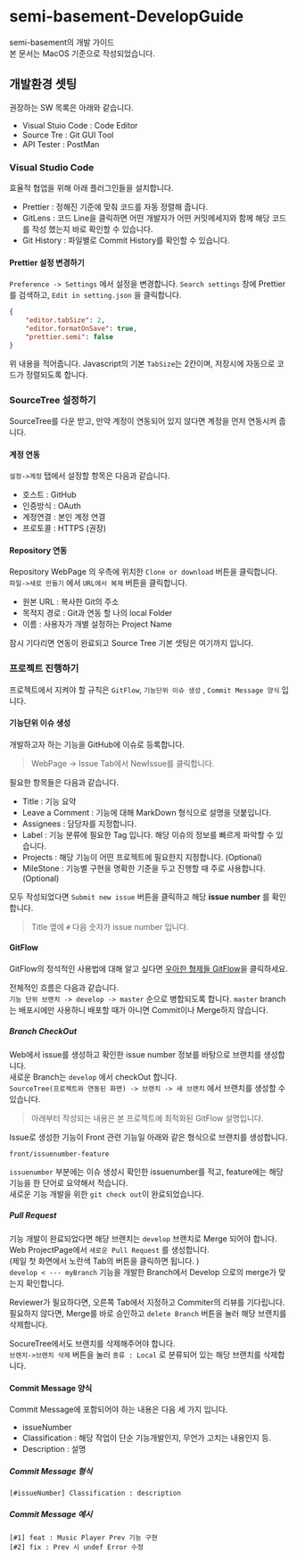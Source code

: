 # semi-basement-DevelopGuide
semi-basement의 개발 가이드  
본 문서는 MacOS 기준으로 작성되었습니다.  
## 개발환경 셋팅
권장하는 SW 목록은 아래와 같습니다.  
* Visual Stuio Code : Code Editor
* Source Tre : Git GUI Tool
* API Tester : PostMan 

### Visual Studio Code 
효율적 협업을 위해 아래 플러그인들을 설치합니다.  

* Prettier : 정해진 기준에 맞춰 코드를 자동 정렬해 줍니다. 
* GitLens : 코드 Line을 클릭하면 어떤 개발자가 어떤 커밋메세지와 함께 해당 코드를 작성 했는지 바로 확인할 수 있습니다. 
* Git History : 파일별로 Commit History를 확인할 수 있습니다. 

#### Prettier 설정 변경하기
`Preference -> Settings` 에서 설정을 변경합니다. 
`Search settings` 창에 Prettier 를 검색하고, `Edit in setting.json` 을 클릭합니다. 

```json
{
    "editor.tabSize": 2,
    "editor.formatOnSave": true,
    "prettier.semi": false
}
```

위 내용을 적어줍니다.  Javascript의 기본 `TabSize`는 2칸이며, 저장시에 자동으로 코드가 정렬되도록 합니다.  

### SourceTree 설정하기 
SourceTree를 다운 받고, 만약 계정이 연동되어 있지 않다면 계정을 먼저 연동시켜 줍니다.

#### 계정 연동 
`설정->계정` 탭에서 설정할 항목은 다음과 같습니다.  
* 호스트 : GitHub
* 인증방식 : OAuth
* 계정연결 : 본인 계정 연결
* 프로토콜 : HTTPS (권장)


#### Repository 연동
Repository WebPage 의 우측에 위치한 `Clone or download` 버튼을 클릭합니다.  
`파일->새로 만들기` 에서 `URL에서 복제` 버튼을 클릭합니다. 

* 원본 URL : 복사한 Git의 주소 
* 목적지 경로 : Git과 연동 할 나의 local Folder  
* 이름 : 사용자가 개별 설정하는 Project Name 

잠시 기다리면 연동이 완료되고 Source Tree 기본 셋팅은 여기까지 입니다.  

### 프로젝트 진행하기  
프로젝트에서 지켜야 할 규칙은 `GitFlow`, `기능단위 이슈 생성` , `Commit Message 양식` 입니다.  

#### 기능단위 이슈 생성
개발하고자 하는 기능을 GitHub에 이슈로 등록합니다.  

> WebPage -> Issue Tab에서 NewIssue를 클릭합니다. 

필요한 항목들은 다음과 같습니다.  

* Title : 기능 요약 
* Leave a Comment : 기능에 대해 MarkDown 형식으로 설명을 덧붙입니다.  
* Assignees : 담당자를 지정합니다.  
* Label : 기능 분류에 필요한 Tag 입니다. 해당 이슈의 정보를 빠르게 파악할 수 있습니다.  
* Projects : 해당 기능이 어떤 프로젝트에 필요한지 지정합니다. (Optional)
* MileStone : 기능별 구현을 명확한 기준을 두고 진행할 때 주로 사용합니다. (Optional)  

모두 작성되었다면 `Submit new issue` 버튼을 클릭하고 해당 **issue number** 를 확인합니다. 

> Title 옆에 `#` 다음 숫자가 issue number 입니다.  
 
#### GitFlow 
GitFlow의 정석적인 사용법에 대해 알고 싶다면 [우아한 형제들 GitFlow](http://woowabros.github.io/experience/2017/10/30/baemin-mobile-git-branch-strategy.html)을 클릭하세요.  

전체적인 흐름은 다음과 같습니다.  
`기능 단위 브랜치 -> develop -> master` 순으로 병합되도록 합니다. `master` branch는 배포시에만 사용하니 배포할 때가 아니면 Commit이나 Merge하지 않습니다.  

##### Branch CheckOut 
Web에서 issue를 생성하고 확인한 issue number 정보를 바탕으로 브랜치를 생성합니다.  
새로운 Branch는 `develop` 에서 checkOut 합니다.  
`SourceTree(프로젝트와 연동된 화면) -> 브랜치 -> 새 브랜치` 에서 브랜치를 생성할 수 있습니다. 

> 아래부터 작성되는 내용은 본 프로젝트에 최적화된 GitFlow 설명입니다.  

Issue로 생성한 기능이 Front 관련 기능일 아래와 같은 형식으로 브랜치를 생성합니다. 
```
front/issuenumber-feature
```

`issuenumber` 부분에는 이슈 생성시 확인한 issuenumber를 적고, feature에는 해당 기능을 한 단어로 요약해서 적습니다.  
새로운 기능 개발을 위한 `git check out`이 완료되었습니다. 

##### Pull Request 
기능 개발이 완료되었다면 해당 브랜치는 `develop` 브랜치로 Merge 되어야 합니다. 
Web ProjectPage에서 `새로운 Pull Request` 를 생성합니다.  
(제일 첫 화면에서 노란색 Tab의 버튼을 클릭하면 됩니다. )  
`develop < --- myBranch` 기능을 개발한 Branch에서 Develop 으로의 merge가 맞는지 확인합니다.  
  
Reviewer가 필요하다면, 오른쪽 Tab에서 지정하고 Commiter의 리뷰를 기다립니다. 
필요하지 않다면, Merge를 바로 승인하고 `delete Branch` 버튼을 눌러 해당 브랜치를 삭제합니다.  
  
SocureTree에서도 브랜치를 삭제해주어야 합니다.  
`브랜치->브랜치 삭제` 버튼을 눌러 `종류 : Local` 로 분류되어 있는 해당 브랜치를 삭제합니다.  


#### Commit Message 양식
Commit Message에 포함되어야 하는 내용은 다음 세 가지 입니다. 

* issueNumber
* Classification : 해당 작업이 단순 기능개발인지, 무언가 고치는 내용인지 등. 
* Description : 설명 

##### Commit Message 형식
```
[#issueNumber] Classification : description 
```

##### Commit Message 예시
```
[#1] feat : Music Player Prev 기능 구현 
[#2] fix : Prev 시 undef Error 수정 
```
